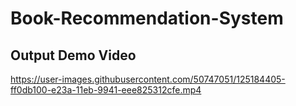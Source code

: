
# Book-Recommendation-System

## Output Demo Video

https://user-images.githubusercontent.com/50747051/125184405-ff0db100-e23a-11eb-9941-eee825312cfe.mp4

